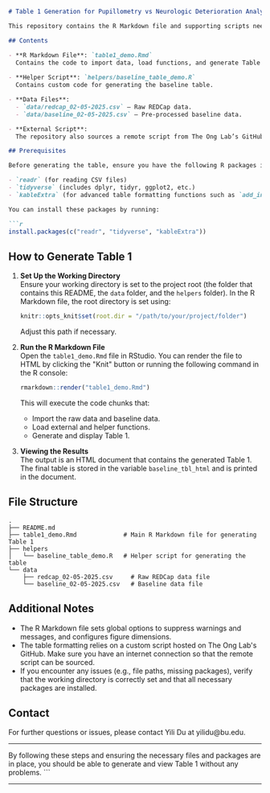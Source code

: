 ``` markdown
# Table 1 Generation for Pupillometry vs Neurologic Deterioration Analyses

This repository contains the R Markdown file and supporting scripts needed to generate the baseline Table 1 for the "Pupillometry vs Neurologic Deterioration Analyses" project.

## Contents

- **R Markdown File**: `table1_demo.Rmd`  
  Contains the code to import data, load functions, and generate Table 1 in HTML format.
  
- **Helper Script**: `helpers/baseline_table_demo.R`  
  Contains custom code for generating the baseline table.

- **Data Files**:
  - `data/redcap_02-05-2025.csv` — Raw REDCap data.
  - `data/baseline_02-05-2025.csv` — Pre-processed baseline data.

- **External Script**:  
  The repository also sources a remote script from The Ong Lab’s GitHub which contains custom table formatting functions.

## Prerequisites

Before generating the table, ensure you have the following R packages installed:

- `readr` (for reading CSV files)
- `tidyverse` (includes dplyr, tidyr, ggplot2, etc.)
- `kableExtra` (for advanced table formatting functions such as `add_indent`)

You can install these packages by running:

```r
install.packages(c("readr", "tidyverse", "kableExtra"))
```

## How to Generate Table 1

1.  **Set Up the Working Directory**\
    Ensure your working directory is set to the project root (the folder that contains this README, the `data` folder, and the `helpers` folder). In the R Markdown file, the root directory is set using:

    ``` r
    knitr::opts_knit$set(root.dir = "/path/to/your/project/folder")
    ```

    Adjust this path if necessary.

2.  **Run the R Markdown File**\
    Open the `table1_demo.Rmd` file in RStudio. You can render the file to HTML by clicking the "Knit" button or running the following command in the R console:

    ``` r
    rmarkdown::render("table1_demo.Rmd")
    ```

    This will execute the code chunks that:

    -   Import the raw data and baseline data.
    -   Load external and helper functions.
    -   Generate and display Table 1.

3.  **Viewing the Results**\
    The output is an HTML document that contains the generated Table 1. The final table is stored in the variable `baseline_tbl_html` and is printed in the document.

## File Structure

```         
.
├── README.md
├── table1_demo.Rmd             # Main R Markdown file for generating Table 1
├── helpers
│   └── baseline_table_demo.R   # Helper script for generating the table
└── data
    ├── redcap_02-05-2025.csv     # Raw REDCap data file
    └── baseline_02-05-2025.csv   # Baseline data file
```

## Additional Notes

-   The R Markdown file sets global options to suppress warnings and messages, and configures figure dimensions.
-   The table formatting relies on a custom script hosted on The Ong Lab's GitHub. Make sure you have an internet connection so that the remote script can be sourced.
-   If you encounter any issues (e.g., file paths, missing packages), verify that the working directory is correctly set and that all necessary packages are installed.

## Contact

For further questions or issues, please contact Yili Du at yilidu\@bu.edu.

------------------------------------------------------------------------

By following these steps and ensuring the necessary files and packages are in place, you should be able to generate and view Table 1 without any problems. \`\`\`

------------------------------------------------------------------------
